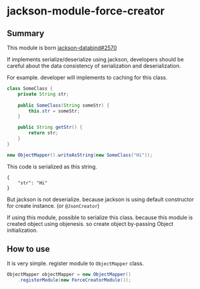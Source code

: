 # jackson-module-force-creator
## Summary
This module is born [jackson-databind#2570](https://github.com/FasterXML/jackson-databind/issues/2570)

If implements serialize/deserialize using jackson, developers should be careful about the data consistency of serialization and deserialization.

For example. developer will implements to caching for this class.

```java
class SomeClass {
    private String str;
    
    public SomeClass(String someStr) {
        this.str = someStr;
    }

    public String getStr() {
        return str;
    }
}

new ObjectMapper().writeAsString(new SomeClass("Hi"));
```

This code is serialized as this string.

```
{
    "str": "Hi"
}
```

But jackson is not deserialize. because jackson is using default constructor for create instance. (or `@JsonCreator`)

If using this module, possible to serialize this class. because this module is created object using objenesis. so create object by-passing Object initialization.


## How to use
It is very simple. register module to `ObjectMapper` class.

```java
ObjectMapper objectMapper = new ObjectMapper()
    .registerModule(new ForceCreatorModule());
```